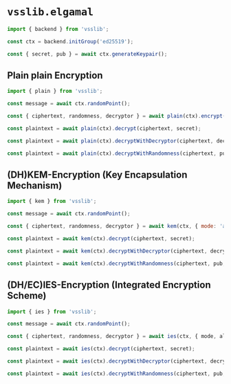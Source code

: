 # `vsslib.elgamal`

```js
import { backend } from 'vsslib';

const ctx = backend.initGroup('ed25519');
```

```js
const { secret, pub } = await ctx.generateKeypair();
```

## Plain plain Encryption

```js
import { plain } from 'vsslib';
```

```js
const message = await ctx.randomPoint();

const { ciphertext, randomness, decryptor } = await plain(ctx).encrypt(message, pub);
```

```js
const plaintext = await plain(ctx).decrypt(ciphertext, secret);
```

```js
const plaintext = await plain(ctx).decryptWithDecryptor(ciphertext, decryptor);
```

```js
const plaintext = await plain(ctx).decryptWithRandomness(ciphertext, pub, randomness);
```

## (DH)KEM-Encryption (Key Encapsulation Mechanism)

```js
import { kem } from 'vsslib';
```

```js
const message = await ctx.randomPoint();

const { ciphertext, randomness, decryptor } = await kem(ctx, { mode: 'aes-256-cbc' }).encrypt(message, pub);
```

```js
const plaintext = await kem(ctx).decrypt(ciphertext, secret);
```

```js
const plaintext = await kem(ctx).decryptWithDecryptor(ciphertext, decryptor);
```

```js
const plaintext = await kem(ctx).decryptWithRandomness(ciphertext, pub, randomness);
```


## (DH/EC)IES-Encryption (Integrated Encryption Scheme)

```js
import { ies } from 'vsslib';
```

```js
const message = await ctx.randomPoint();

const { ciphertext, randomness, decryptor } = await ies(ctx, { mode, algorithm }).encrypt(message, pub);
```

```js
const plaintext = await ies(ctx).decrypt(ciphertext, secret);
```

```js
const plaintext = await ies(ctx).decryptWithDecryptor(ciphertext, decryptor);
```

```js
const plaintext = await ies(ctx).decryptWithRandomness(ciphertext, pub, randomness);
```
